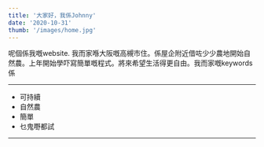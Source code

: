 ```yaml
---
title: '大家好，我係Johnny'
date: '2020-10-31'
thumb: '/images/home.jpg'
---
```


呢個係我嘅website. 我而家喺大阪嘅高槻市住。係屋企附近借咗少少農地開始自然農。上年開始學吓寫簡單嘅程式。將來希望生活得更自由。我而家嘅keywords係

---
- 可持續
- 自然農
- 簡單
- 乜鬼嘢都試
---